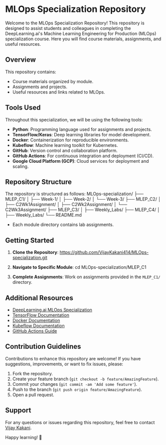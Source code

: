 # MLOps Specialization Repository

Welcome to the MLOps Specialization Repository! This repository is designed to assist students and colleagues in completing the DeepLearning.ai's Machine Learning Engineering for Production (MLOps) specialization course. Here you will find course materials, assignments, and useful resources.

## Overview

This repository contains:

- Course materials organized by module.
- Assignments and projects.
- Useful resources and links related to MLOps.

## Tools Used

Throughout this specialization, we will be using the following tools:

- **Python**: Programming language used for assignments and projects.
- **TensorFlow/Keras**: Deep learning libraries for model development.
- **Docker**: Containerization for reproducible environments.
- **Kubeflow**: Machine learning toolkit for Kubernetes.
- **GitHub**: Version control and collaboration platform.
- **GitHub Actions**: For continuous integration and deployment (CI/CD).
- **Google Cloud Platform (GCP)**: Cloud services for deployment and scaling.

## Repository Structure

The repository is structured as follows:
MLOps-specialization/
├── MLEP_C1/
│ ├── Week-1/
│ ├── Week-2/
│ └── Week-3/
├── MLEP_C2/
│ ├── C2Wk1Assignment/
│ ├── C2Wk2Assignment/
│ └── C2Wk3Assignment/
├── MLEP_C3/
│ ├── Weekly_Labs/
├── MLEP_C4/
│ ├── Weekly_Labs/
└── README.md

- Each module directory contains lab assignments.

## Getting Started

1. **Clone the Repository**: 
https://github.com/VijayKakani414/MLOps-specialization.git

2. **Navigate to Specific Module**: 
cd MLOps-specialization/MLEP_C1

3. **Complete Assignments**: Work on assignments provided in the `MLEP_C1/` directory.

## Additional Resources

- [DeepLearning.ai MLOps Specialization](https://www.deeplearning.ai/program/machine-learning-engineering-for-production-mlops/)
- [TensorFlow Documentation](https://www.tensorflow.org/)
- [Docker Documentation](https://docs.docker.com/)
- [Kubeflow Documentation](https://www.kubeflow.org/)
- [GitHub Actions Guide](https://docs.github.com/en/actions)

## Contribution Guidelines

Contributions to enhance this repository are welcome! If you have suggestions, improvements, or want to fix issues, please:

1. Fork the repository.
2. Create your feature branch (`git checkout -b feature/AmazingFeature`).
3. Commit your changes (`git commit -am 'Add some feature'`).
4. Push to the branch (`git push origin feature/AmazingFeature`).
5. Open a pull request.

## Support

For any questions or issues regarding this repository, feel free to contact [Vijay Kakani](mailto:vijaykakanivja@gmail.com).

Happy learning! 🚀

